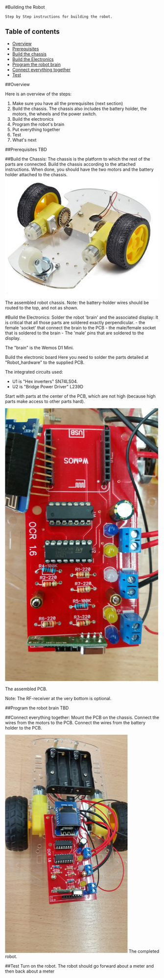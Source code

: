 #Building the Robot</h3>

    Step by Step instructions for building the robot.



## Table of contents

- [Overview](#overview)
- [Prerequisites](#prerequisites)
- [Build the chassis](#build-the-chassis)
- [Build the Electronics](#build-the-electronics)
- [Program the robot brain](#program-the-robot-brain)
- [Connect everything together](#connect-everything-together)
- [Test](#test)

##Overview

Here is an overview of the steps:

1. Make sure you have all the prerequisites (next section)
2. Build the chassis. 
  The chassis also includes the battery holder, the motors, the wheels and the power switch.
3. Build the electronics
4. Program the robot's brain
5. Put everything together
6. Test
7. What's next

##Prerequisites
TBD


##Build the Chassis:
   The chassis is the platform to which the rest of the parts are connected.
   Build the chassis according to the attached instructions.
   When done, you should have the two motors and the battery holder attached to the chassis.
<img src="pictures/robot_chassis.jpg" width="500">
The assembled robot chassis.
Note: the battery-holder wires should be routed to the top, and not as shown.

#Build the Electronics:
Solder the robot 'brain' and the associated display:
It is critical that all those parts are soldered exactly perpendicular.
    - the female 'socket' that connect the brain to the PCB
    - the male/female socket that is soldered to the brain
    - The 'male' pins that are soldered to the display.

The "brain" is the Wemos D1 Mini.

Build the electronic board
Here you need to solder the parts detailed at "Robot_hardware" to the supplied PCB.

The integrated circuits used:
- U1 is "Hex inverters" SN74LS04.
- U2 is "Bridge Power Driver" L239D
 
Start with parts at the center of the PCB, which are not high (because high parts make access to other parts hard).

<img src="pictures/robot_pcb.jpg" width="500">

The assembled PCB.

Note: The RF-receiver at the very bottom is optional.

##Program the robot brain
TBD

##Connect everything together:
   Mount the PCB on the chassis. Connect the wires from the motors to the PCB. Connect the wires from the battery holder to the PCB.

<img src="pictures/robot_chassis_and_pcb.jpg" width="400">
The completed robot.

##Test
   Turn on the robot. The robot should go forward about a meter and then back about a meter



